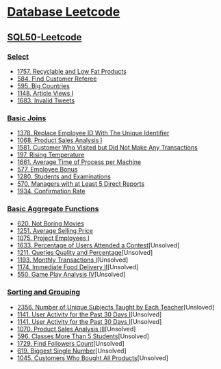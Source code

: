 
# [Database Leetcode](https://leetcode.com/tag/database/)

## [SQL50-Leetcode](https://leetcode.com/studyplan/top-sql-50/)


### [Select](https://leetcode.com/studyplan/top-sql-50/)
- [1757. Recyclable and Low Fat Products](https://leetcode.com/problems/recyclable-and-low-fat-products/description/?envType=study-plan-v2&envId=top-sql-50)
- [584. Find Customer Referee](https://leetcode.com/problems/find-customer-referee/description/?envType=study-plan-v2&envId=top-sql-50)
- [595. Big Countries](https://leetcode.com/problems/big-countries/description/?envType=study-plan-v2&envId=top-sql-50)
- [1148. Article Views I](https://leetcode.com/problems/article-views-i/description/?envType=study-plan-v2&envId=top-sql-50) 
- [1683. Invalid Tweets](https://leetcode.com/problems/invalid-tweets/description/?envType=study-plan-v2&envId=top-sql-50)

### [Basic Joins](https://leetcode.com/studyplan/top-sql-50/)
- [1378. Replace Employee ID With The Unique Identifier](https://leetcode.com/problems/replace-employee-id-with-the-unique-identifier/description/?envType=study-plan-v2&envId=top-sql-50)
- [1068. Product Sales Analysis I](https://leetcode.com/problems/product-sales-analysis-i/description/?envType=study-plan-v2&envId=top-sql-50) 
- [1581. Customer Who Visited but Did Not Make Any Transactions](https://leetcode.com/problems/customer-who-visited-but-did-not-make-any-transactions/description/?envType=study-plan-v2&envId=top-sql-50) 
- [197. Rising Temperature](https://leetcode.com/problems/rising-temperature/description/?envType=study-plan-v2&envId=top-sql-50) 
- [1661. Average Time of Process per Machine](https://leetcode.com/problems/average-time-of-process-per-machine/description/?envType=study-plan-v2&envId=top-sql-50)
- [577. Employee Bonus](https://leetcode.com/problems/employee-bonus/description/?envType=study-plan-v2&envId=top-sql-50)
- [1280. Students and Examinations](https://leetcode.com/problems/students-and-examinations/description/?envType=study-plan-v2&envId=top-sql-50)
- [570. Managers with at Least 5 Direct Reports](https://leetcode.com/problems/managers-with-at-least-5-direct-reports/description/?envType=study-plan-v2&envId=top-sql-50)
- [1934. Confirmation Rate](https://leetcode.com/problems/confirmation-rate/description/?envType=study-plan-v2&envId=top-sql-50)

### [Basic Aggregate Functions](https://leetcode.com/studyplan/top-sql-50/)
- [620. Not Boring Movies](https://leetcode.com/problems/not-boring-movies/description/?envType=study-plan-v2&envId=top-sql-50)
- [1251. Average Selling Price](https://leetcode.com/problems/average-selling-price/description/?envType=study-plan-v2&envId=top-sql-50)
- [1075. Project Employees I](https://leetcode.com/problems/project-employees-i/description/?envType=study-plan-v2&envId=top-sql-50)
- [1633. Percentage of Users Attended a Contest](https://leetcode.com/problems/percentage-of-users-attended-a-contest/description/?envType=study-plan-v2&envId=top-sql-50)[Unsolved]
- [1211. Queries Quality and Percentage](https://leetcode.com/problems/queries-quality-and-percentage/description/?envType=study-plan-v2&envId=top-sql-50)[Unsolved]
- [1193. Monthly Transactions I](https://leetcode.com/problems/monthly-transactions-i/description/?envType=study-plan-v2&envId=top-sql-50)[Unsolved]
- [1174. Immediate Food Delivery II](https://leetcode.com/problems/immediate-food-delivery-ii/description/?envType=study-plan-v2&envId=top-sql-50)[Unsolved]
- [550. Game Play Analysis IV](https://leetcode.com/problems/game-play-analysis-iv/description/?envType=study-plan-v2&envId=top-sql-50)[Unsolved]

### [Sorting and Grouping](https://leetcode.com/studyplan/top-sql-50/)
- [2356. Number of Unique Subjects Taught by Each Teacher](https://leetcode.com/problems/number-of-unique-subjects-taught-by-each-teacher/description/?envType=study-plan-v2&envId=top-sql-50)[Unsloved]
- [1141. User Activity for the Past 30 Days I](https://leetcode.com/problems/user-activity-for-the-past-30-days-i/description/?envType=study-plan-v2&envId=top-sql-50)[Unsolved]
- [1141. User Activity for the Past 30 Days I](https://leetcode.com/problems/user-activity-for-the-past-30-days-i/description/?envType=study-plan-v2&envId=top-sql-50)[Unsolved]
- [1070. Product Sales Analysis III](https://leetcode.com/problems/product-sales-analysis-iii/description/?envType=study-plan-v2&envId=top-sql-50)[Unsolved]
- [596. Classes More Than 5 Students](https://leetcode.com/problems/classes-more-than-5-students/description/?envType=study-plan-v2&envId=top-sql-50)[Unsolved]
- [1729. Find Followers Count](https://leetcode.com/problems/find-followers-count/description/?envType=study-plan-v2&envId=top-sql-50)[Unsolved]
- [619. Biggest Single Number](https://leetcode.com/problems/biggest-single-number/description/?envType=study-plan-v2&envId=top-sql-50)[Unsolved]
- [1045. Customers Who Bought All Products](https://leetcode.com/problems/customers-who-bought-all-products/description/?envType=study-plan-v2&envId=top-sql-50)[Unsolved]